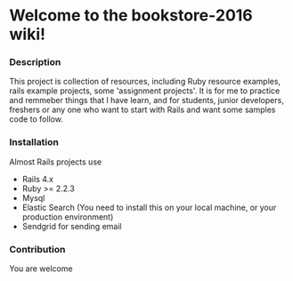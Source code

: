 # Welcome to the bookstore-2016 wiki!

### Description

This project is collection of resources, including Ruby resource examples, rails example projects, some 'assignment projects'. It is for me to practice and remmeber things that I have learn, and for students, junior developers, freshers or any one who want to start with Rails and want some samples code to follow. 


### Installation
Almost Rails projects use 
* Rails 4.x
* Ruby >= 2.2.3
* Mysql
* Elastic Search (You need to install this on your local machine, or your production environment)
* Sendgrid for sending email

### Contribution
 You are welcome
